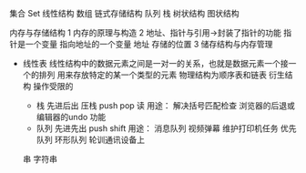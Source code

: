 集合 Set
线性结构 数组 链式存储结构 队列 栈
树状结构 
图状结构

内存与存储结构
1 内存的原理与构造
2 地址、指针与引用->封装了指针的功能  指针是一个变量 指向地址的一个变量  地址 存储的位置
3 储存结构与内存管理

- 线性表
    线性结构中的数据元素之间是一对一的关系，也就是数据元素一个接一个的排列
    用来存放特定的某一个类型的元素
    物理结构为顺序表和链表
    衍生结构 操作受限的
    - 栈 先进后出 压栈  push pop 读 
      用途： 解决括号匹配检查
            浏览器的后退或编辑器的undo 功能
    - 队列 先进先出 push shift 
      用途： 消息队列 视频弹幕
            维护打印机任务
      优先队列
      环形队列 轮训通讯设备上
      
    串 字符串